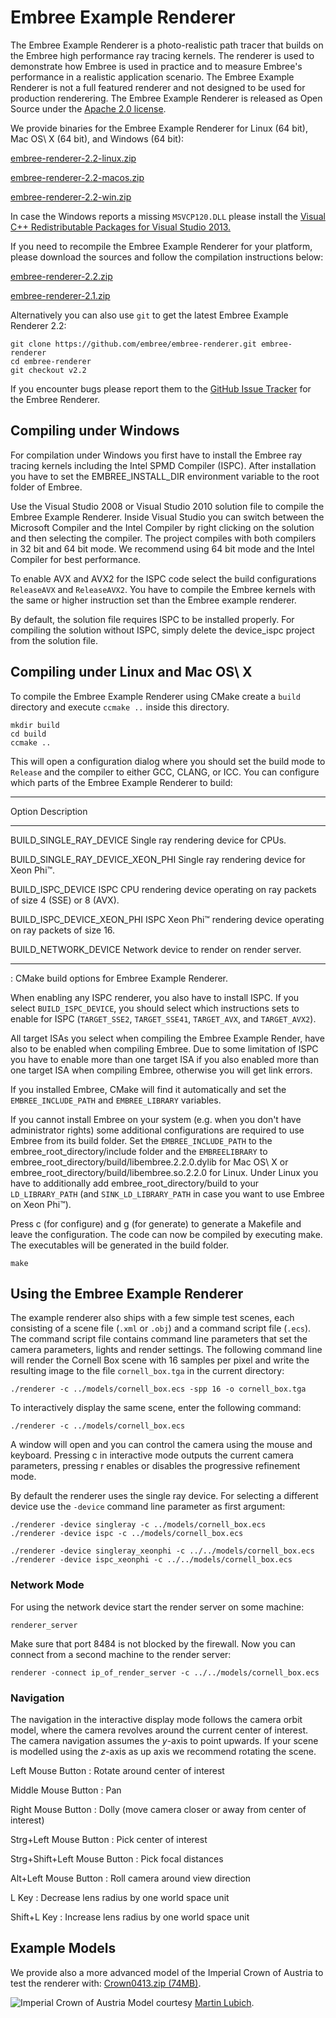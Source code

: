 Embree Example Renderer
=======================

The Embree Example Renderer is a photo-realistic path tracer that builds
on the Embree high performance ray tracing kernels. The renderer is used
to demonstrate how Embree is used in practice and to measure Embree's
performance in a realistic application scenario. The Embree Example
Renderer is not a full featured renderer and not designed to be used for
production renderering. The Embree Example Renderer is released as Open
Source under the [Apache 2.0
license](http://www.apache.org/licenses/LICENSE-2.0).

We provide binaries for the Embree Example Renderer for Linux (64 bit),
Mac OS\ X (64 bit), and Windows (64 bit):

[embree-renderer-2.2-linux.zip](http://github.com/embree/embree-renderer-bin/archive/v2.2_linux.zip)

[embree-renderer-2.2-macos.zip](http://github.com/embree/embree-renderer-bin/archive/v2.2_macos.zip)

[embree-renderer-2.2-win.zip](http://github.com/embree/embree-renderer-bin/archive/v2.2_win.zip)

In case the Windows reports a missing `MSVCP120.DLL` please install the
[Visual C++ Redistributable Packages for Visual Studio
2013.](http://www.microsoft.com/en-us/download/details.aspx?id=40784)

If you need to recompile the Embree Example Renderer for your platform,
please download the sources and follow the compilation instructions
below:

[embree-renderer-2.2.zip](http://github.com/embree/embree-renderer/archive/v2.2.zip)

[embree-renderer-2.1.zip](http://github.com/embree/embree-renderer/archive/v2.1.zip)

Alternatively you can also use `git` to get the latest Embree Example
Renderer 2.2:

    git clone https://github.com/embree/embree-renderer.git embree-renderer
    cd embree-renderer
    git checkout v2.2

If you encounter bugs please report them to the [GitHub Issue
Tracker](https://github.com/embree/embree-renderer/issues) for the
Embree Renderer.

Compiling under Windows
-----------------------

For compilation under Windows you first have to install the Embree ray
tracing kernels including the Intel SPMD Compiler (ISPC). After
installation you have to set the EMBREE_INSTALL_DIR environment variable
to the root folder of Embree.

Use the Visual Studio 2008 or Visual Studio 2010 solution file to
compile the Embree Example Renderer. Inside Visual Studio you can switch
between the Microsoft Compiler and the Intel Compiler by right clicking
on the solution and then selecting the compiler. The project compiles
with both compilers in 32 bit and 64 bit mode. We recommend using 64 bit
mode and the Intel Compiler for best performance.

To enable AVX and AVX2 for the ISPC code select the build configurations
`ReleaseAVX` and `ReleaseAVX2`. You have to compile the Embree kernels
with the same or higher instruction set than the Embree example
renderer.

By default, the solution file requires ISPC to be installed properly.
For compiling the solution without ISPC, simply delete the device_ispc
project from the solution file.

Compiling under Linux and Mac OS\ X
-----------------------------------

To compile the Embree Example Renderer using CMake create a `build`
directory and execute `ccmake ..` inside this directory.

    mkdir build
    cd build
    ccmake ..

This will open a configuration dialog where you should set the build
mode to `Release` and the compiler to either GCC, CLANG, or ICC. You can
configure which parts of the Embree Example Renderer to build:

  ---------------------------------- -----------------------------------
  Option                             Description
  ---------------------------------- -----------------------------------
  BUILD_SINGLE_RAY_DEVICE            Single ray rendering device for
                                     CPUs.

  BUILD_SINGLE_RAY_DEVICE_XEON_PHI   Single ray rendering device for
                                     Xeon Phi™.

  BUILD_ISPC_DEVICE                  ISPC CPU rendering device operating
                                     on ray packets of size 4 (SSE) or
                                     8 (AVX).

  BUILD_ISPC_DEVICE_XEON_PHI         ISPC Xeon Phi™ rendering device
                                     operating on ray packets of size 16.

  BUILD_NETWORK_DEVICE               Network device to render on render
                                     server.
  ---------------------------------- -----------------------------------
  : CMake build options for Embree Example Renderer.

When enabling any ISPC renderer, you also have to install ISPC. If you
select `BUILD_ISPC_DEVICE`, you should select which instructions sets to
enable for ISPC (`TARGET_SSE2`, `TARGET_SSE41`, `TARGET_AVX`, and
`TARGET_AVX2`).

All target ISAs you select when compiling the Embree Example Render,
have also to be enabled when compiling Embree. Due to some limitation of
ISPC you have to enable more than one target ISA if you also enabled
more than one target ISA when compiling Embree, otherwise you will get
link errors.

If you installed Embree, CMake will find it automatically and set the
`EMBREE_INCLUDE_PATH` and `EMBREE_LIBRARY` variables.

If you cannot install Embree on your system (e.g. when you don't have
administrator rights) some additional configurations are required to use
Embree from its build folder. Set the `EMBREE_INCLUDE_PATH` to the
embree_root_directory/include folder and the `EMBREELIBRARY` to
embree_root_directory/build/libembree.2.2.0.dylib for Mac OS\ X or
embree_root_directory/build/libembree.so.2.2.0 for Linux. Under Linux
you have to additionally add embree_root_directory/build to your
`LD_LIBRARY_PATH` (and `SINK_LD_LIBRARY_PATH` in case you want to use
Embree on Xeon Phi™).

Press c (for configure) and g (for generate) to generate a Makefile and
leave the configuration. The code can now be compiled by executing make.
The executables will be generated in the build folder.

    make

Using the Embree Example Renderer
---------------------------------

The example renderer also ships with a few simple test scenes, each
consisting of a scene file (`.xml` or `.obj`) and a command script file
(`.ecs`). The command script file contains command line parameters that
set the camera parameters, lights and render settings. The following
command line will render the Cornell Box scene with 16 samples per pixel
and write the resulting image to the file `cornell_box.tga` in the
current directory:

    ./renderer -c ../models/cornell_box.ecs -spp 16 -o cornell_box.tga

To interactively display the same scene, enter the following command:

    ./renderer -c ../models/cornell_box.ecs

A window will open and you can control the camera using the mouse and
keyboard. Pressing c in interactive mode outputs the current camera
parameters, pressing r enables or disables the progressive refinement
mode.

By default the renderer uses the single ray device. For selecting a
different device use the `-device` command line parameter as first
argument:

    ./renderer -device singleray -c ../models/cornell_box.ecs
    ./renderer -device ispc -c ../models/cornell_box.ecs

    ./renderer -device singleray_xeonphi -c ../../models/cornell_box.ecs
    ./renderer -device ispc_xeonphi -c ../../models/cornell_box.ecs

### Network Mode

For using the network device start the render server on some machine:

    renderer_server

Make sure that port 8484 is not blocked by the firewall. Now you can
connect from a second machine to the render server:

    renderer -connect ip_of_render_server -c ../../models/cornell_box.ecs

### Navigation

The navigation in the interactive display mode follows the camera orbit
model, where the camera revolves around the current center of interest.
The camera navigation assumes the $y$-axis to point upwards. If your
scene is modelled using the $z$-axis as up axis we recommend rotating
the scene.

Left Mouse Button
:   Rotate around center of interest

Middle Mouse Button
:   Pan

Right Mouse Button
:   Dolly (move camera closer or away from center of interest)

Strg+Left Mouse Button
:   Pick center of interest

Strg+Shift+Left Mouse Button
:   Pick focal distances

Alt+Left Mouse Button
:   Roll camera around view direction

L Key
:   Decrease lens radius by one world space unit

Shift+L Key
:   Increase lens radius by one world space unit

Example Models
--------------

We provide also a more advanced model of the Imperial Crown of Austria
to test the renderer with: [Crown0413.zip
(74MB)](http://software.intel.com/sites/default/files/article/183323/crown0413.zip).

![Imperial Crown of Austria](images/crown.jpg) Model courtesy [Martin
Lubich](http://www.loramel.net).

